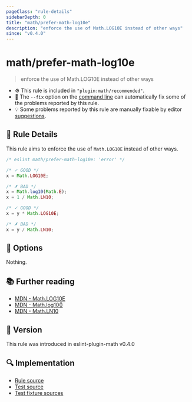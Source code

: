 ```yaml
---
pageClass: "rule-details"
sidebarDepth: 0
title: "math/prefer-math-log10e"
description: "enforce the use of Math.LOG10E instead of other ways"
since: "v0.4.0"
---
```


# math/prefer-math-log10e

> enforce the use of Math.LOG10E instead of other ways

- :gear: This rule is included in `"plugin:math/recommended"`.
- :wrench: The `--fix` option on the [command line](https://eslint.org/docs/user-guide/command-line-interface#fixing-problems) can automatically fix some of the problems reported by this rule.
- :bulb: Some problems reported by this rule are manually fixable by editor [suggestions](https://eslint.org/docs/developer-guide/working-with-rules#providing-suggestions).

## :book: Rule Details

This rule aims to enforce the use of `Math.LOG10E` instead of other ways.

<eslint-code-block fix>

<!-- eslint-skip -->

```js
/* eslint math/prefer-math-log10e: 'error' */

/* ✓ GOOD */
x = Math.LOG10E;

/* ✗ BAD */
x = Math.log10(Math.E);
x = 1 / Math.LN10;

/* ✓ GOOD */
x = y * Math.LOG10E;

/* ✗ BAD */
x = y / Math.LN10;
```

</eslint-code-block>

## :wrench: Options

Nothing.

## :books: Further reading

- [MDN - Math.LOG10E](https://developer.mozilla.org/en-US/docs/Web/JavaScript/Reference/Global_Objects/Math/LOG10E)
- [MDN - Math.log10()](https://developer.mozilla.org/en-US/docs/Web/JavaScript/Reference/Global_Objects/Math/log10)
- [MDN - Math.LN10](https://developer.mozilla.org/en-US/docs/Web/JavaScript/Reference/Global_Objects/Math/LN10)

## :rocket: Version

This rule was introduced in eslint-plugin-math v0.4.0

## :mag: Implementation

- [Rule source](https://github.com/ota-meshi/eslint-plugin-math/blob/main/src/rules/prefer-math-log10e.ts)
- [Test source](https://github.com/ota-meshi/eslint-plugin-math/blob/main/tests/src/rules/prefer-math-log10e.ts)
- [Test fixture sources](https://github.com/ota-meshi/eslint-plugin-math/tree/main/tests/fixtures/rules/prefer-math-log10e)
